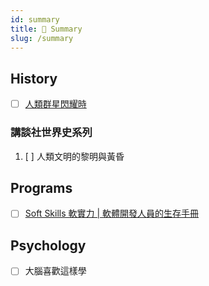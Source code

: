 ```yaml
---
id: summary
title: 📖 Summary
slug: /summary
---
```


## History

- [ ] [人類群星閃耀時](./History/star-moments-humanity.md)

### 講談社世界史系列

1. [ ] 人類文明的黎明與黃昏

## Programs

- [ ] [Soft Skills 軟實力 | 軟體開發人員的生存手冊](./Programs/soft-skills.md)

## Psychology

- [ ] 大腦喜歡這樣學
